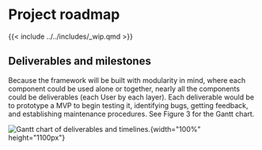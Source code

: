# Project roadmap

{{< include ../../includes/_wip.qmd >}}

## Deliverables and milestones

Because the framework will be built with modularity in mind, where each
component could be used alone or together, nearly all the components
could be deliverables (each User by each layer). Each deliverable would
be to prototype a MVP to begin testing it, identifying bugs, getting
feedback, and establishing maintenance procedures. See Figure 3 for the
Gantt chart.

![Gantt chart of deliverables and
timelines.](/images/gantt-chart.svg){width="100%" height="1100px"}
